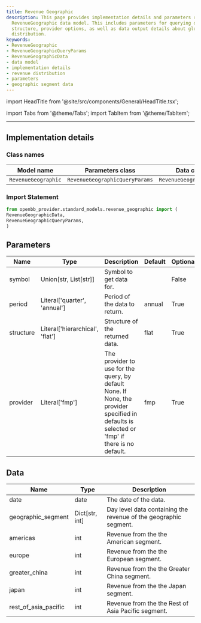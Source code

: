 ```yaml
---
title: Revenue Geographic
description: This page provides implementation details and parameters related to the
  RevenueGeographic data model. This includes parameters for querying data, the data
  structure, provider options, as well as data output details about global revenue
  distribution.
keywords:
- RevenueGeographic
- RevenueGeographicQueryParams
- RevenueGeographicData
- data model
- implementation details
- revenue distribution
- parameters
- geographic segment data
---
```


import HeadTitle from '@site/src/components/General/HeadTitle.tsx';

<HeadTitle title="Revenue Geographic - Data_Models | OpenBB Platform Docs" />


import Tabs from '@theme/Tabs';
import TabItem from '@theme/TabItem';


---

## Implementation details

### Class names

| Model name | Parameters class | Data class |
| ---------- | ---------------- | ---------- |
| `RevenueGeographic` | `RevenueGeographicQueryParams` | `RevenueGeographicData` |

### Import Statement

```python
from openbb_provider.standard_models.revenue_geographic import (
RevenueGeographicData,
RevenueGeographicQueryParams,
)
```

## Parameters

<Tabs>
<TabItem value="standard" label="Standard">

| Name | Type | Description | Default | Optional |
| ---- | ---- | ----------- | ------- | -------- |
| symbol | Union[str, List[str]] | Symbol to get data for. |  | False |
| period | Literal['quarter', 'annual'] | Period of the data to return. | annual | True |
| structure | Literal['hierarchical', 'flat'] | Structure of the returned data. | flat | True |
| provider | Literal['fmp'] | The provider to use for the query, by default None. If None, the provider specified in defaults is selected or 'fmp' if there is no default. | fmp | True |
</TabItem>

</Tabs>

## Data

<Tabs>
<TabItem value="standard" label="Standard">

| Name | Type | Description |
| ---- | ---- | ----------- |
| date | date | The date of the data. |
| geographic_segment | Dict[str, int] | Day level data containing the revenue of the geographic segment. |
| americas | int | Revenue from the the American segment. |
| europe | int | Revenue from the the European segment. |
| greater_china | int | Revenue from the the Greater China segment. |
| japan | int | Revenue from the the Japan segment. |
| rest_of_asia_pacific | int | Revenue from the the Rest of Asia Pacific segment. |
</TabItem>

</Tabs>
